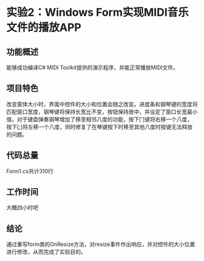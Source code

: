 # 实验2：Windows Form实现MIDI音乐文件的播放APP
## 功能概述
能够成功编译C# MIDI Toolkit提供的演示程序，并能正常播放MIDI文件。
## 项目特色
改变窗体大小时，界面中控件的大小和位置会随之改变。进度条和钢琴键的宽度将匹配窗口宽度，钢琴键将保持长宽比不变，按钮保持居中，并设定了窗口长宽最小值。对于键盘弹奏钢琴增加了移至相邻八度的功能，按下\['\]键将右移一个八度，按下\[;\]将左移一个八度，同时修复了在琴键按下时移至其他八度时按键无法释放的问题。
## 代码总量
Form1.cs共计310行
## 工作时间
大概四小时吧
## 结论
通过重写form类的OnResize方法，对resize事件作出响应，并对控件的大小位置进行修改，从而完成了实验目的。

